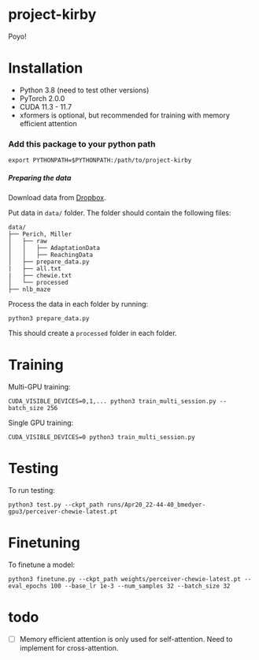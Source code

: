 # project-kirby
Poyo!

# Installation
- Python 3.8 (need to test other versions)
- PyTorch 2.0.0
- CUDA 11.3 - 11.7 
- xformers is optional, but recommended for training with memory efficient attention

### Add this package to your python path
```
export PYTHONPATH=$PYTHONPATH:/path/to/project-kirby
```


##### Preparing the data

Download data from [Dropbox](https://www.dropbox.com/scl/fo/j9wwle1ta0r4hpxqu885n/h?dl=0&rlkey=o6mf1l1y9c5i3npeetwqi1krl).

Put data in `data/` folder. The folder should contain the following files:
```
data/
├── Perich, Miller
│   ├── raw
│   │   ├── AdaptationData
│   │   ├── ReachingData
│   ├── prepare_data.py
|   ├── all.txt
|   ├── chewie.txt
│   └── processed
├── nlb_maze
```

Process the data in each folder by running:
```
python3 prepare_data.py
```
This should create a `processed` folder in each folder.

# Training
Multi-GPU training:
```
CUDA_VISIBLE_DEVICES=0,1,... python3 train_multi_session.py --batch_size 256
```

Single GPU training:
```
CUDA_VISIBLE_DEVICES=0 python3 train_multi_session.py
```

# Testing
To run testing:
```
python3 test.py --ckpt_path runs/Apr20_22-44-40_bmedyer-gpu3/perceiver-chewie-latest.pt
```

# Finetuning
To finetune a model:
```
python3 finetune.py --ckpt_path weights/perceiver-chewie-latest.pt --eval_epochs 100 --base_lr 1e-3 --num_samples 32 --batch_size 32
```


# todo
- [ ] Memory efficient attention is only used for self-attention. Need to implement for cross-attention.
